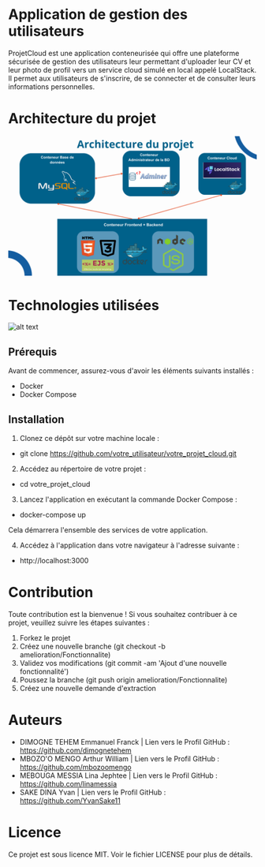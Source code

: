 # Application de gestion des utilisateurs

ProjetCloud est une application conteneurisée qui offre une plateforme sécurisée de gestion des utilisateurs leur permettant d'uploader leur CV et leur photo de profil vers un service cloud simulé en local appelé LocalStack. Il permet aux utilisateurs de s'inscrire, de se connecter et de consulter leurs informations personnelles.

# Architecture du projet

![alt text](https://github.com/dimognetehem/projetcloud/blob/main/Architecture.png?raw=true)

# Technologies utilisées

![alt text](https://github.com/dimognetehem/projetcloud/blob/main/TechnologiesUtilisées.png?raw=true)

## Prérequis

Avant de commencer, assurez-vous d'avoir les éléments suivants installés :

- Docker
- Docker Compose

## Installation

1. Clonez ce dépôt sur votre machine locale :

- git clone https://github.com/votre_utilisateur/votre_projet_cloud.git

2. Accédez au répertoire de votre projet :

- cd votre_projet_cloud

3. Lancez l'application en exécutant la commande Docker Compose :

- docker-compose up

Cela démarrera l'ensemble des services de votre application.

4. Accédez à l'application dans votre navigateur à l'adresse suivante :

- http://localhost:3000

# Contribution
Toute contribution est la bienvenue ! Si vous souhaitez contribuer à ce projet, veuillez suivre les étapes suivantes :

1. Forkez le projet
2. Créez une nouvelle branche (git checkout -b amelioration/Fonctionnalite)
3. Validez vos modifications (git commit -am 'Ajout d'une nouvelle fonctionnalité')
4. Poussez la branche (git push origin amelioration/Fonctionnalite)
5. Créez une nouvelle demande d'extraction

# Auteurs
- DIMOGNE TEHEM Emmanuel Franck | Lien vers le Profil GitHub : https://github.com/dimognetehem
- MBOZO'O MENGO Arthur William | Lien vers le Profil GitHub : https://github.com/mbozoomengo
- MEBOUGA MESSIA Lina Jephtee | Lien vers le Profil GitHub : https://github.com/linamessia
- SAKE DINA Yvan | Lien vers le Profil GitHub : https://github.com/YvanSake11

# Licence
Ce projet est sous licence MIT. Voir le fichier LICENSE pour plus de détails.
